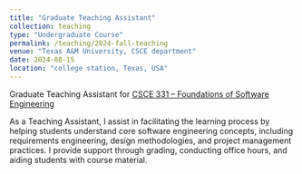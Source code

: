 ```yaml
---
title: "Graduate Teaching Assistant"
collection: teaching
type: "Undergraduate Course"
permalink: /teaching/2024-fall-teaching
venue: "Texas A&M University, CSCE department"
date: 2024-08-15
location: "college station, Texas, USA"
---
```


Graduate Teaching Assistant for [CSCE 331 – Foundations of Software Engineering](https://lightfoot.engr.tamu.edu/course/csce-331-foundations-of-software-engineering/)

As a Teaching Assistant, I assist in facilitating the learning process by helping students understand core software engineering concepts, including requirements engineering, design methodologies, and project management practices. I provide support through grading, conducting office hours, and aiding students with course material.
